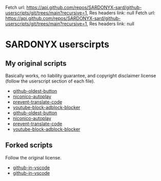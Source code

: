 Fetch url: https://api.github.com/repos/SARDONYX-sard/github-userscripts/git/trees/main?recursive=1,
  Res headers link: null
Fetch url: https://api.github.com/repos/SARDONYX-sard/github-userscripts/git/trees/main?recursive=1,
  Res headers link: null
# SARDONYX userscirpts

## My original scripts

Basically works, no liability guarantee, and copyright disclaimer license (follow the userscript section of each file).

<!-- original scripts -->
- [github-oldest-button](https://github.com/SARDONYX-sard/github-userscripts/raw/main/src/github-oldest-button.user.js) 
- [niconico-autoplay](https://github.com/SARDONYX-sard/github-userscripts/raw/main/src/niconico-autoplay.user.js) 
- [prevent-translate-code](https://github.com/SARDONYX-sard/github-userscripts/raw/main/src/prevent-translate-code.user.js) 
- [youtube-block-adblock-blocker](https://github.com/SARDONYX-sard/github-userscripts/raw/main/src/youtube-block-adblock-blocker.user.js) 
- [github-oldest-button](https://github.com/SARDONYX-sard/github-userscripts/raw/main/src/github-oldest-button.user.js) 
- [niconico-autoplay](https://github.com/SARDONYX-sard/github-userscripts/raw/main/src/niconico-autoplay.user.js) 
- [prevent-translate-code](https://github.com/SARDONYX-sard/github-userscripts/raw/main/src/prevent-translate-code.user.js) 
- [youtube-block-adblock-blocker](https://github.com/SARDONYX-sard/github-userscripts/raw/main/src/youtube-block-adblock-blocker.user.js) 
<!-- original scripts end -->

## Forked scripts

Follow the original license.

<!-- forked scripts -->
- [github-in-vscode](https://github.com/SARDONYX-sard/github-userscripts/raw/main/src/fork/github-in-vscode.user.js) 
- [github-in-vscode](https://github.com/SARDONYX-sard/github-userscripts/raw/main/src/fork/github-in-vscode.user.js) 
<!-- forked scripts end -->


